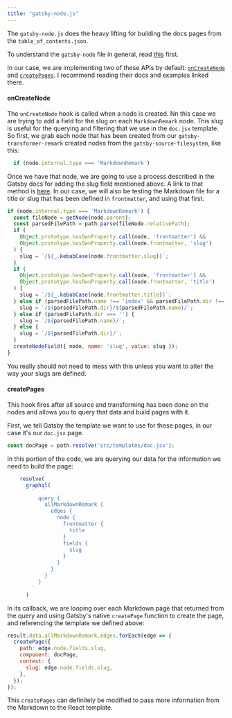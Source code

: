 ```yaml
---
title: "gatsby-node.js"
---
```


The `gatsby-node.js` does the heavy lifting for building the docs pages from the `table_of_contents.json`.

To understand the `gatsby-node` file in general, read [this](https://www.gatsbyjs.org/docs/node-apis/#gatsby-node-apis) first.

In our case, we are implementing two of these APIs by default: [`onCreateNode`](https://www.gatsbyjs.org/docs/node-apis/#onCreateNode) and [`createPages`](https://www.gatsbyjs.org/docs/node-apis/#createPages). I recommend reading their docs and examples linked there.

#### onCreateNode

The `onCreateNode` hook is called when a node is created. Nn this case we are trying to add a field for the slug on each `MarkdownRemark` node. This slug is useful for the querying and filtering that we use in the `doc.jsx` template. So first, we grab each node that has been created from our `gatsby-transformer-remark` created nodes from the `gatsby-source-filesystem`, like this:

```javascript
  if (node.internal.type === 'MarkdownRemark')
```

Once we have that node, we are going to use a process described in the Gatsby docs for adding the slug field mentioned above. A link to that method is [here](https://github.com/gatsbyjs/gatsby/blob/master/docs/docs/migrating-from-v0-to-v1.md#create-slugs-for-markdown-files). In our case, we will also be testing the Markdown file for a title or slug that has been defined in `frontmatter`, and using that first.

```javascript
if (node.internal.type === 'MarkdownRemark') {
  const fileNode = getNode(node.parent);
  const parsedFilePath = path.parse(fileNode.relativePath);
  if (
    Object.prototype.hasOwnProperty.call(node, 'frontmatter') &&
    Object.prototype.hasOwnProperty.call(node.frontmatter, 'slug')
  ) {
    slug = `/${_.kebabCase(node.frontmatter.slug)}`;
  }
  if (
    Object.prototype.hasOwnProperty.call(node, 'frontmatter') &&
    Object.prototype.hasOwnProperty.call(node.frontmatter, 'title')
  ) {
    slug = `/${_.kebabCase(node.frontmatter.title)}`;
  } else if (parsedFilePath.name !== 'index' && parsedFilePath.dir !== '') {
    slug = `/${parsedFilePath.dir}/${parsedFilePath.name}/`;
  } else if (parsedFilePath.dir === '') {
    slug = `/${parsedFilePath.name}/`;
  } else {
    slug = `/${parsedFilePath.dir}/`;
  }
  createNodeField({ node, name: 'slug', value: slug });
}
```

You really should not need to mess with this unless you want to alter the way your slugs are defined.

#### createPages

This hook fires after all source and transforming has been done on the nodes and allows you to query that data and build pages with it.

First, we tell Gatsby the template we want to use for these pages, in our case it's our `doc.jsx` page.

```javascript
const docPage = path.resolve('src/templates/doc.jsx');
```

In this portion of the code, we are querying our data for the information we need to build the page:

```javascript
    resolve(
      graphql(
        `
          query {
            allMarkdownRemark {
              edges {
                node {
                  frontmatter {
                    title
                  }
                  fields {
                    slug
                  }
                }
              }
            }
          }
        `
      )
```

In its callback, we are looping over each Markdown page that returned from the query and using Gatsby's native `createPage` function to create the page, and referencing the template we defined above:

```javascript
result.data.allMarkdownRemark.edges.forEach(edge => {
  createPage({
    path: edge.node.fields.slug,
    component: docPage,
    context: {
      slug: edge.node.fields.slug,
    },
  });
});
```

This `createPages` can definitely be modified to pass more information from the Markdown to the React template.
